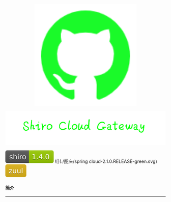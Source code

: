 <p align="center">
  <img width="320" src="./图床/logo-github.png">
</p>

![](./图床/title.PNG)

![](./图床/shiro-1.4.0-green.svg)
![](./图床/spring cloud-2.1.0.RELEASE-green.svg)
![](./图床/zuul-yellow.svg)

#### 简介

---

